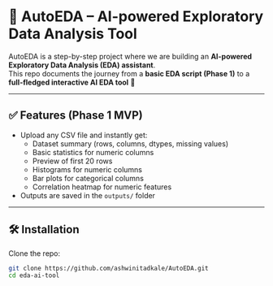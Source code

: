 # 🧠 AutoEDA – AI-powered Exploratory Data Analysis Tool

AutoEDA is a step-by-step project where we are building an **AI-powered Exploratory Data Analysis (EDA) assistant**.  
This repo documents the journey from a **basic EDA script (Phase 1)** to a **full-fledged interactive AI EDA tool** 🚀  

---

## ✅ Features (Phase 1 MVP)
- Upload any CSV file and instantly get:
  - Dataset summary (rows, columns, dtypes, missing values)
  - Basic statistics for numeric columns
  - Preview of first 20 rows
  - Histograms for numeric columns
  - Bar plots for categorical columns
  - Correlation heatmap for numeric features
- Outputs are saved in the `outputs/` folder

---

## 🛠 Installation

Clone the repo:
```bash
git clone https://github.com/ashwinitadkale/AutoEDA.git
cd eda-ai-tool
